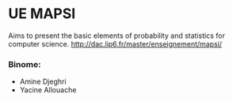 # UE MAPSI  
Aims to present the basic elements of probability and statistics for computer science.
http://dac.lip6.fr/master/enseignement/mapsi/

### Binome:
* Amine Djeghri
* Yacine Allouache
